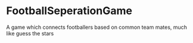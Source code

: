 # FootballSeperationGame
A game which connects footballers based on common team mates, much like guess the stars
